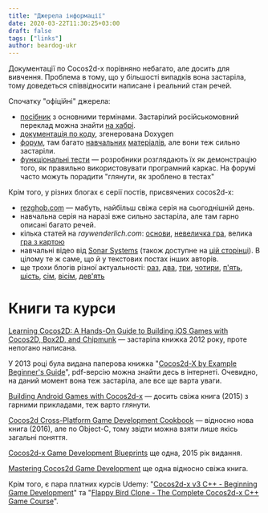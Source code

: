 ```yaml
---
title: "Джерела інформації"
date: 2020-03-22T11:30:25+03:00
draft: false
tags: ["links"]
author: beardog-ukr
---
```


Документації по Cocos2d-x порівняно небагато, але досить для вивчення. Проблема в тому, що у більшості випадків вона застаріла, тому доведеться співвідносити написане і реальний стан речей.
<!--more-->
Спочатку "офіційні" джерела:
* [посібник](https://docs.cocos2d-x.org/cocos2d-x/v4/en/) з основними термінами. Застарілий російськомовний переклад можна знайти [на хабрі](https://habr.com/ru/post/270133/).
*  [документація по коду](https://docs.cocos2d-x.org/api-ref/cplusplus/v4x/), згенерована Doxygen
* [форум](https://discuss.cocos2d-x.org/), там багато [навчальних](https://discuss.cocos2d-x.org/t/cocos3-0-tutorial-game-catchme/14258) [матеріалів](https://discuss.cocos2d-x.org/t/tutorials-collection-from-this-forum/14567), але вони теж сильно застаріли.
* [функціональні тести](https://github.com/cocos2d/cocos2d-x/tree/v4/tests/cpp-tests/Classes) — розробники розглядають їх як демонстрацію того, як правильно використовувати програмний каркас. На форумі часто можуть порадити "глянути, як зроблено в тестах"


Крім того, у різних блогах є серії постів, присвячених cocos2d-x:
* [rezghob.com](https://rezghob.com/category/rts/) — мабуть, найбільш свіжа серія на сьогоднішній день.
* навчальна серія на  наразі вже сильно застаріла, але там гарно описані багато речей.
* кілька статей на _raywenderlich.com_: [основи](https://www.raywenderlich.com/1848-cocos2d-x-tutorial-for-beginners), [невеличка гра](https://www.raywenderlich.com/2728-cocos2d-x-tutorial-for-ios-and-android-space-game), велика [гра з картою](https://www.raywenderlich.com/2684-cocos2d-x-tile-map-tutorial-part-1)
* навчальні відео від [Sonar Systems](https://www.youtube.com/playlist?list=PLRtjMdoYXLf4od_bOKN3WjAPr7snPXzoe) (також доступне на [цій сторінці](https://sonarlearning.co.uk/coursepage.php?topic=game&course=cocos2d-x-v3)). В цілому те ж саме, що й у текстових постах інших авторів.
* ще трохи блогів різної актуальності: [раз](http://aprogrammersday.blogspot.com/p/cocos2d-x-game-programming.html), [два](https://hoangthienphuoc.blogspot.com/2017/10/the-topic-of-game-design-idea-is-always.html), [три](https://discuss.cocos2d-x.org/t/tutorial-series-use-the-cocos2d-x-3-0-game-engine-write-a-tile-map-game-part01/12938/11), [чотири](http://www.pixnbgames.com/blog/category/cocos2d-x/?lang=en_us), [п'ять](http://www.heyalda.com/category/cocos2d-x/index.html), [шість](https://catplusplus.ru/tag/cocos2d-x/), [сім](https://www.mets-blog.com/category/cocos2d-x/), [вісім](https://www.babaei.net/tags/cocos2d-x/), [дев'ять](https://devkoboso.com/entry/Cocos2dx-Camera)

# Книги та курси

[Learning Cocos2D: A Hands-On Guide to Building iOS Games with Cocos2D, Box2D, and Chipmunk](https://www.amazon.com/Learning-Cocos2D-Hands-Building-Chipmunk/dp/0321735625) — застаріла книжка 2012 року, проте непогано написана.

У 2013 році була видана паперова книжка "[Cocos2d-X by Example Beginner's Guide](https://www.packtpub.com/game-development/cocos2d-x-example-beginners-guide)", pdf-версію можна знайти десь в інтернеті. Очевидно, на даний момент вона теж застаріла, але все ще варта уваги.

[Building Android Games with Cocos2d-x](https://www.packtpub.com/game-development/cocos2d-x-android-game-development) — досить свіжа книга (2015) з гарними прикладами, теж варто глянути.

[Cocos2d Cross-Platform Game Development Cookbook](https://www.packtpub.com/game-development/cocos2d-cross-platform-game-development-cookbook-second-edition) — відносно нова книга (2016), але по Object-C, тому звідти можна взяти лише якісь загальні поняття.

[Cocos2d-x Game Development Blueprints](https://www.packtpub.com/product/cocos2d-x-game-development-blueprints/9781783985265) ще одна, 2015 рік видання.

[Mastering Cocos2d Game Development](https://www.packtpub.com/product/mastering-cocos2d-game-development/9781784396718) ще одна відносно свіжа книга.

Крім того, є пара платних курсів Udemy: "[Cocos2d-x v3 C++ - Beginning Game Development](https://www.udemy.com/course/cocos2d-x-v3-cpp/)" та "[Flappy Bird Clone - The Complete Cocos2d-x C++ Game Course](https://www.udemy.com/course/flappy-bird/)".
